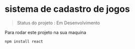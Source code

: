 <h1>sistema de cadastro de jogos</h1>  

> Status do projeto : Em Desenvolvimento

Para rodar este projeto na sua maquina

```
npm install react
